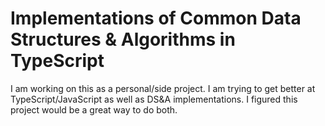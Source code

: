 # Implementations of Common Data Structures & Algorithms in TypeScript  

I am working on this as a personal/side project. I am trying to get better at TypeScript/JavaScript as well as DS&A implementations. I figured this project would be a great way to do both.
